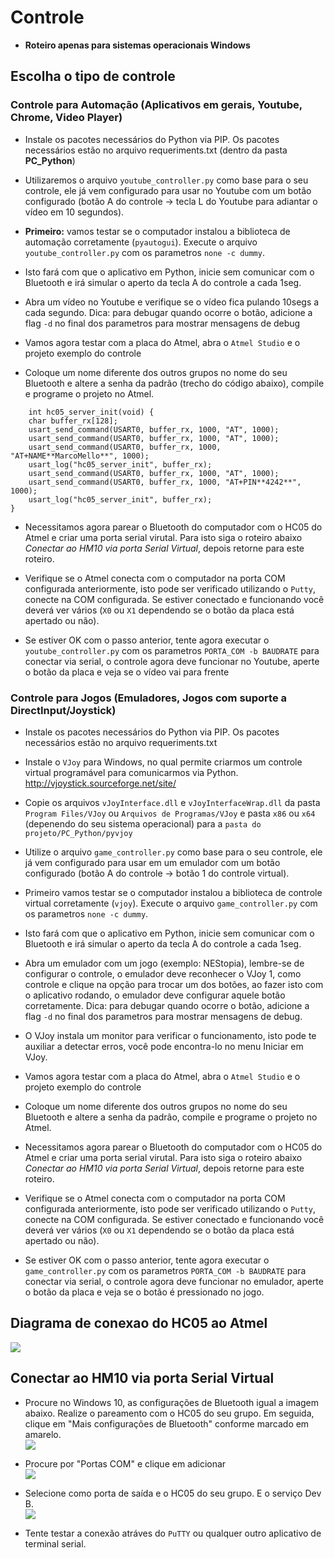 # Controle

- **Roteiro apenas para sistemas operacionais Windows**

## Escolha o tipo de controle

### **Controle para Automação** (Aplicativos em gerais, Youtube, Chrome, Video Player)

- Instale os pacotes necessários do Python via PIP. Os pacotes necessários estão no arquivo requeriments.txt (dentro da pasta **PC_Python**)

- Utilizaremos o arquivo `youtube_controller.py` como base para o seu controle, ele já vem configurado para usar no Youtube com um botão configurado (botão A do controle ->  tecla L do Youtube para adiantar o vídeo em 10 segundos).

- **Primeiro:** vamos testar se o computador instalou a biblioteca de automação corretamente (`pyautogui`). Execute o arquivo `youtube_controller.py` com os parametros `none -c dummy`. 

- Isto fará com que o aplicativo em Python, inicie sem comunicar com o Bluetooth e irá simular o aperto da tecla A do controle a cada 1seg. 

- Abra um vídeo no Youtube e verifique se o vídeo fica pulando 10segs a cada segundo. Dica: para debugar quando ocorre o botão, adicione a flag `-d` no final dos parametros para mostrar mensagens de debug

- Vamos agora testar com a placa do Atmel, abra o `Atmel Studio` e o projeto exemplo do controle

- Coloque um nome diferente dos outros grupos no nome do seu Bluetooth e altere a senha da padrão (trecho do código abaixo), compile e programe o projeto no Atmel.

```
	int hc05_server_init(void) {
	char buffer_rx[128];
	usart_send_command(USART0, buffer_rx, 1000, "AT", 1000);
	usart_send_command(USART0, buffer_rx, 1000, "AT", 1000);	
	usart_send_command(USART0, buffer_rx, 1000, "AT+NAME**MarcoMello**", 1000);
	usart_log("hc05_server_init", buffer_rx);
	usart_send_command(USART0, buffer_rx, 1000, "AT", 1000);
	usart_send_command(USART0, buffer_rx, 1000, "AT+PIN**4242**", 1000);
	usart_log("hc05_server_init", buffer_rx);
}
```

- Necessitamos agora parear o Bluetooth do computador com o HC05 do Atmel e criar uma porta serial virutal. Para isto siga o roteiro abaixo *Conectar ao HM10 via porta Serial Virtual*, depois retorne para este roteiro.

- Verifique se o Atmel conecta com o computador na porta COM configurada anteriormente, isto pode ser verificado utilizando o `Putty`, conecte na COM configurada. Se estiver conectado e funcionando você deverá ver vários (`X0` ou `X1` dependendo se o botão da placa está apertado ou não).

- Se estiver OK com o passo anterior, tente agora executar o `youtube_controller.py` com os parametros `PORTA_COM -b BAUDRATE` para conectar via serial, o controle agora deve funcionar no Youtube, aperte o botão da placa e veja se o vídeo vai para frente


### **Controle para Jogos** (Emuladores, Jogos com suporte a DirectInput/Joystick)


- Instale os pacotes necessários do Python via PIP. Os pacotes necessários estão no arquivo requeriments.txt

- Instale o `VJoy` para Windows, no qual permite criarmos um controle virtual programável para comunicarmos via Python. http://vjoystick.sourceforge.net/site/

- Copie os arquivos `vJoyInterface.dll` e `vJoyInterfaceWrap.dll` da pasta `Program Files/VJoy` ou `Arquivos de Programas/VJoy` e pasta `x86` ou `x64` (depenendo do seu sistema operacional) para a `pasta do projeto/PC_Python/pyvjoy` 

- Utilize o arquivo `game_controller.py` como base para o seu controle, ele já vem configurado para usar em um emulador com um botão configurado (botão A do controle -> botão 1 do controle virtual).

- Primeiro vamos testar se o computador instalou a biblioteca de controle virtual corretamente (`vjoy`). Execute o arquivo `game_controller.py` com os parametros `none -c dummy`. 

- Isto fará com que o aplicativo em Python, inicie sem comunicar com o Bluetooth e irá simular o aperto da tecla A do controle a cada 1seg. 

- Abra um emulador com um jogo (exemplo: NEStopia), lembre-se de configurar o controle, o emulador deve reconhecer o VJoy 1, como controle e clique na opção para trocar um dos botões, ao fazer isto com o aplicativo rodando, o emulador deve configurar aquele botão corretamente. Dica: para debugar quando ocorre o botão, adicione a flag `-d` no final dos parametros para mostrar mensagens de debug. 

- O VJoy instala um monitor para verificar o funcionamento, isto pode te auxiliar a detectar erros, você pode encontra-lo no menu Iniciar em VJoy.

- Vamos agora testar com a placa do Atmel, abra o `Atmel Studio` e o projeto exemplo do controle

- Coloque um nome diferente dos outros grupos no nome do seu Bluetooth e altere a senha da padrão, compile e programe o projeto no Atmel.

- Necessitamos agora parear o Bluetooth do computador com o HC05 do Atmel e criar uma porta serial virutal. Para isto siga o roteiro abaixo *Conectar ao HM10 via porta Serial Virtual*, depois retorne para este roteiro.

- Verifique se o Atmel conecta com o computador na porta COM configurada anteriormente, isto pode ser verificado utilizando o `Putty`, conecte na COM configurada. Se estiver conectado e funcionando você deverá ver vários (`X0` ou `X1` dependendo se o botão da placa está apertado ou não).

- Se estiver OK com o passo anterior, tente agora executar o `game_controller.py` com os parametros `PORTA_COM -b BAUDRATE` para conectar via serial, o controle agora deve funcionar no emulador, aperte o botão da placa e veja se o botão é pressionado no jogo.

## Diagrama de conexao do HC05 ao Atmel
![](Imagens/diagrama_ligacao_hc05.png)

## Conectar ao HM10 via porta Serial Virtual

- Procure no Windows 10, as configurações de Bluetooth igual a imagem abaixo. Realize o pareamento com o HC05 do seu grupo. Em seguida, clique em "Mais configurações de Bluetooth" conforme marcado em amarelo.    
![](Imagens/bluetooth1.png)

- Procure por "Portas COM" e clique em adicionar    
![](Imagens/bluetooth2.png)

- Selecione como porta de saída e o HC05 do seu grupo. E o serviço Dev B.  
![](Imagens/bluetooth3.png)

- Tente testar a conexão atráves do `PuTTY` ou qualquer outro aplicativo de terminal serial.

